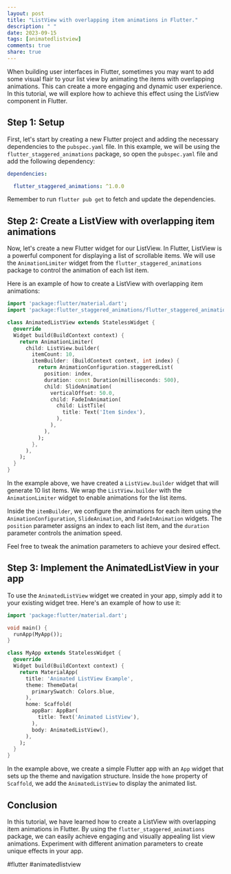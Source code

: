 ```yaml
---
layout: post
title: "ListView with overlapping item animations in Flutter."
description: " "
date: 2023-09-15
tags: [animatedlistview]
comments: true
share: true
---
```


When building user interfaces in Flutter, sometimes you may want to add some visual flair to your list view by animating the items with overlapping animations. This can create a more engaging and dynamic user experience. In this tutorial, we will explore how to achieve this effect using the ListView component in Flutter.

## Step 1: Setup

First, let's start by creating a new Flutter project and adding the necessary dependencies to the `pubspec.yaml` file. In this example, we will be using the `flutter_staggered_animations` package, so open the `pubspec.yaml` file and add the following dependency:

```yaml
dependencies:

  flutter_staggered_animations: ^1.0.0
```

Remember to run `flutter pub get` to fetch and update the dependencies.

## Step 2: Create a ListView with overlapping item animations

Now, let's create a new Flutter widget for our ListView. In Flutter, ListView is a powerful component for displaying a list of scrollable items. We will use the `AnimationLimiter` widget from the `flutter_staggered_animations` package to control the animation of each list item.

Here is an example of how to create a ListView with overlapping item animations:

```dart
import 'package:flutter/material.dart';
import 'package:flutter_staggered_animations/flutter_staggered_animations.dart';

class AnimatedListView extends StatelessWidget {
  @override
  Widget build(BuildContext context) {
    return AnimationLimiter(
      child: ListView.builder(
        itemCount: 10,
        itemBuilder: (BuildContext context, int index) {
          return AnimationConfiguration.staggeredList(
            position: index,
            duration: const Duration(milliseconds: 500),
            child: SlideAnimation(
              verticalOffset: 50.0,
              child: FadeInAnimation(
                child: ListTile(
                  title: Text('Item $index'),
                ),
              ),
            ),
          );
        },
      ),
    );
  }
}
```

In the example above, we have created a `ListView.builder` widget that will generate 10 list items. We wrap the `ListView.builder` with the `AnimationLimiter` widget to enable animations for the list items.

Inside the `itemBuilder`, we configure the animations for each item using the `AnimationConfiguration`, `SlideAnimation`, and `FadeInAnimation` widgets. The `position` parameter assigns an index to each list item, and the `duration` parameter controls the animation speed.

Feel free to tweak the animation parameters to achieve your desired effect.

## Step 3: Implement the AnimatedListView in your app

To use the `AnimatedListView` widget we created in your app, simply add it to your existing widget tree. Here's an example of how to use it:

```dart
import 'package:flutter/material.dart';

void main() {
  runApp(MyApp());
}

class MyApp extends StatelessWidget {
  @override
  Widget build(BuildContext context) {
    return MaterialApp(
      title: 'Animated ListView Example',
      theme: ThemeData(
        primarySwatch: Colors.blue,
      ),
      home: Scaffold(
        appBar: AppBar(
          title: Text('Animated ListView'),
        ),
        body: AnimatedListView(),
      ),
    );
  }
}
```

In the example above, we create a simple Flutter app with an `App` widget that sets up the theme and navigation structure. Inside the `home` property of `Scaffold`, we add the `AnimatedListView` to display the animated list.

## Conclusion

In this tutorial, we have learned how to create a ListView with overlapping item animations in Flutter. By using the `flutter_staggered_animations` package, we can easily achieve engaging and visually appealing list view animations. Experiment with different animation parameters to create unique effects in your app.

#flutter #animatedlistview